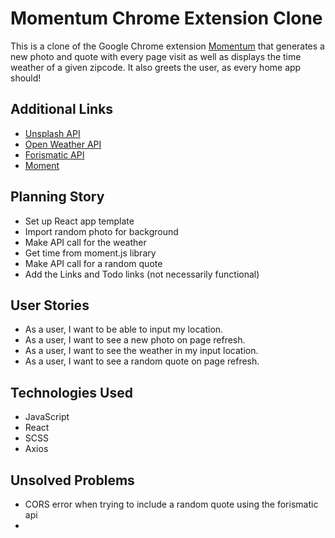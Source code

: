 # Momentum Chrome Extension Clone
This is a clone of the Google Chrome extension [Momentum](https://chrome.google.com/webstore/detail/momentum/laookkfknpbbblfpciffpaejjkokdgca?hl=en) that generates a new photo and quote with every page visit as well as displays the time weather of a given zipcode. It also greets the user, as every home app should!

## Additional Links
- [Unsplash API](https://unsplash.com/)
- [Open Weather API](http://api.openweathermap.org)
- [Forismatic API](https://forismatic.com/en/api/)
- [Moment](http://momentjs.com/)

## Planning Story
- Set up React app template
- Import random photo for background
- Make API call for the weather
- Get time from moment.js library
- Make API call for a random quote
- Add the Links and Todo links (not necessarily functional)

## User Stories
- As a user, I want to be able to input my location.
- As a user, I want to see a new photo on page refresh.
- As a user, I want to see the weather in my input location.
- As a user, I want to see a random quote on page refresh.

## Technologies Used
- JavaScript
- React
- SCSS
- Axios

## Unsolved Problems
- CORS error when trying to include a random quote using the forismatic api
-
